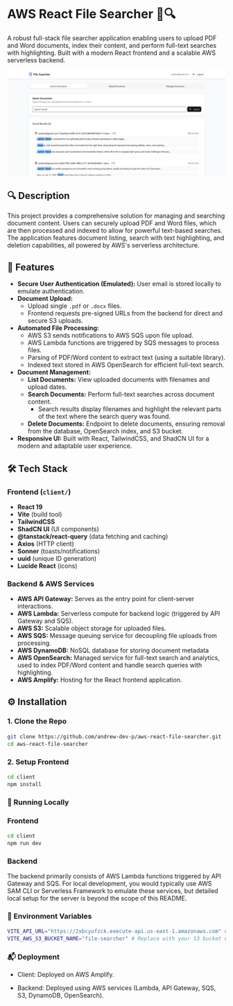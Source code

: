 # AWS React File Searcher 📄🔍

A robust full-stack file searcher application enabling users to upload PDF and Word documents, index their content, and perform full-text searches with highlighting. Built with a modern React frontend and a scalable AWS serverless backend.

![Search Example](./search-example.png)

## 🔍 Description

This project provides a comprehensive solution for managing and searching document content. Users can securely upload PDF and Word files, which are then processed and indexed to allow for powerful text-based searches. The application features document listing, search with text highlighting, and deletion capabilities, all powered by AWS's serverless architecture.

## 🚀 Features

*   **Secure User Authentication (Emulated):** User email is stored locally to emulate authentication.
*   **Document Upload:**
    *   Upload single `.pdf` or `.docx` files.
    *   Frontend requests pre-signed URLs from the backend for direct and secure S3 uploads.
*   **Automated File Processing:**
    *   AWS S3 sends notifications to AWS SQS upon file upload.
    *   AWS Lambda functions are triggered by SQS messages to process files.
    *   Parsing of PDF/Word content to extract text (using a suitable library).
    *   Indexed text stored in AWS OpenSearch for efficient full-text search.
*   **Document Management:**
    *   **List Documents:** View uploaded documents with filenames and upload dates.
    *   **Search Documents:** Perform full-text searches across document content.
        *   Search results display filenames and highlight the relevant parts of the text where the search query was found.
    *   **Delete Documents:** Endpoint to delete documents, ensuring removal from the database, OpenSearch index, and S3 bucket.
*   **Responsive UI:** Built with React, TailwindCSS, and ShadCN UI for a modern and adaptable user experience.

## 🛠️ Tech Stack

### Frontend (`client/`)

*   **React 19**
*   **Vite** (build tool)
*   **TailwindCSS**
*   **ShadCN UI** (UI components)
*   **@tanstack/react-query** (data fetching and caching)
*   **Axios** (HTTP client)
*   **Sonner** (toasts/notifications)
*   **uuid** (unique ID generation)
*   **Lucide React** (icons)

### Backend & AWS Services

*   **AWS API Gateway:** Serves as the entry point for client-server interactions.
*   **AWS Lambda:** Serverless compute for backend logic (triggered by API Gateway and SQS).
*   **AWS S3:** Scalable object storage for uploaded files.
*   **AWS SQS:** Message queuing service for decoupling file uploads from processing.
*   **AWS DynamoDB:** NoSQL database for storing document metadata
*   **AWS OpenSearch:** Managed service for full-text search and analytics, used to index PDF/Word content and handle search queries with highlighting.
*   **AWS Amplify:** Hosting for the React frontend application.

## ⚙️ Installation

### 1. Clone the Repo

```bash
git clone https://github.com/andrew-dev-p/aws-react-file-searcher.git
cd aws-react-file-searcher
```

### 2. Setup Frontend

```bash
cd client
npm install
```

### 🧪 Running Locally

### Frontend

```bash
cd client
npm run dev
```

### Backend

The backend primarily consists of AWS Lambda functions triggered by API Gateway and SQS. For local development, you would typically use AWS SAM CLI or Serverless Framework to emulate these services, but detailed local setup for the server is beyond the scope of this README.

### 🔐 Environment Variables

```bash
VITE_API_URL="https://2xbcyufzck.execute-api.us-east-1.amazonaws.com" # Replace with your API Gateway endpoint
VITE_AWS_S3_BUCKET_NAME="file-searcher" # Replace with your S3 bucket name
```

### 📬 Deployment

- Client: Deployed on AWS Amplify.

- Backend: Deployed using AWS services (Lambda, API Gateway, SQS, S3, DynamoDB, OpenSearch).